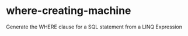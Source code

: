 where-creating-machine
======================

Generate the WHERE clause for a SQL statement from a LINQ Expression
